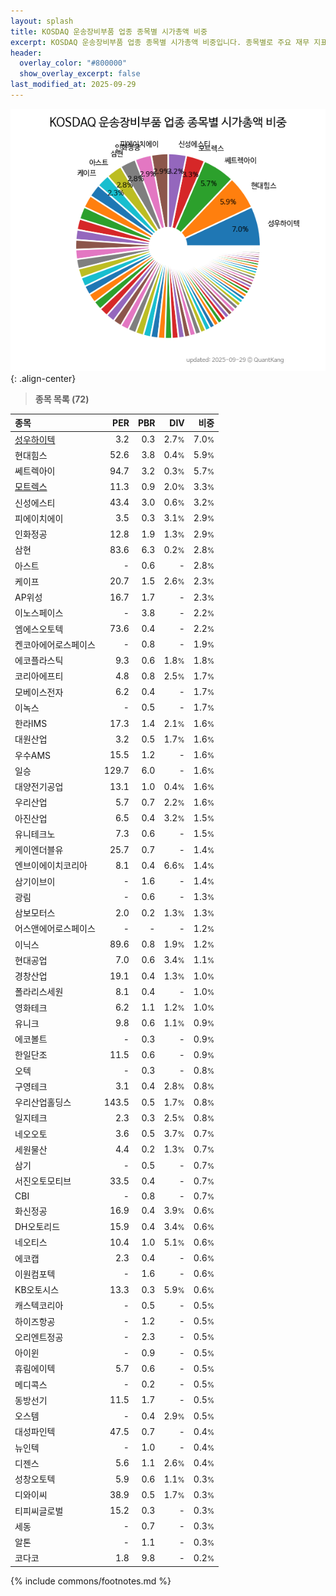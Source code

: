 ```yaml
---
layout: splash
title: KOSDAQ 운송장비부품 업종 종목별 시가총액 비중
excerpt: KOSDAQ 운송장비부품 업종 종목별 시가총액 비중입니다. 종목별로 주요 재무 지표를 함께 표시합니다.
header:
  overlay_color: "#800000"
  show_overlay_excerpt: false
last_modified_at: 2025-09-29
---
```



![KOSDAQ 운송장비부품 업종 종목별 시가총액 비중](/stats/sector/images/kosdaq_업종_운송장비부품_종목.png){: .align-center}


> **종목 목록 (72)**<a id="list"></a>

| **종목** | **PER** | **PBR** | **DIV** | **비중** |
| :------- | ------: | ------: | ------: | -------: |
| [성우하이텍](/015750/) | 3.2 | 0.3 | 2.7<small>%</small> | 7.0<small>%</small> |
| 현대힘스 | 52.6 | 3.8 | 0.4<small>%</small> | 5.9<small>%</small> |
| 쎄트렉아이 | 94.7 | 3.2 | 0.3<small>%</small> | 5.7<small>%</small> |
| [모트렉스](/118990/) | 11.3 | 0.9 | 2.0<small>%</small> | 3.3<small>%</small> |
| 신성에스티 | 43.4 | 3.0 | 0.6<small>%</small> | 3.2<small>%</small> |
| 피에이치에이 | 3.5 | 0.3 | 3.1<small>%</small> | 2.9<small>%</small> |
| 인화정공 | 12.8 | 1.9 | 1.3<small>%</small> | 2.9<small>%</small> |
| 삼현 | 83.6 | 6.3 | 0.2<small>%</small> | 2.8<small>%</small> |
| 아스트 | - | 0.6 | - | 2.8<small>%</small> |
| 케이프 | 20.7 | 1.5 | 2.6<small>%</small> | 2.3<small>%</small> |
| AP위성 | 16.7 | 1.7 | - | 2.3<small>%</small> |
| 이노스페이스 | - | 3.8 | - | 2.2<small>%</small> |
| 엠에스오토텍 | 73.6 | 0.4 | - | 2.2<small>%</small> |
| 켄코아에어로스페이스 | - | 0.8 | - | 1.9<small>%</small> |
| 에코플라스틱 | 9.3 | 0.6 | 1.8<small>%</small> | 1.8<small>%</small> |
| 코리아에프티 | 4.8 | 0.8 | 2.5<small>%</small> | 1.7<small>%</small> |
| 모베이스전자 | 6.2 | 0.4 | - | 1.7<small>%</small> |
| 이녹스 | - | 0.5 | - | 1.7<small>%</small> |
| 한라IMS | 17.3 | 1.4 | 2.1<small>%</small> | 1.6<small>%</small> |
| 대원산업 | 3.2 | 0.5 | 1.7<small>%</small> | 1.6<small>%</small> |
| 우수AMS | 15.5 | 1.2 | - | 1.6<small>%</small> |
| 일승 | 129.7 | 6.0 | - | 1.6<small>%</small> |
| 대양전기공업 | 13.1 | 1.0 | 0.4<small>%</small> | 1.6<small>%</small> |
| 우리산업 | 5.7 | 0.7 | 2.2<small>%</small> | 1.6<small>%</small> |
| 아진산업 | 6.5 | 0.4 | 3.2<small>%</small> | 1.5<small>%</small> |
| 유니테크노 | 7.3 | 0.6 | - | 1.5<small>%</small> |
| 케이엔더블유 | 25.7 | 0.7 | - | 1.4<small>%</small> |
| 엔브이에이치코리아 | 8.1 | 0.4 | 6.6<small>%</small> | 1.4<small>%</small> |
| 삼기이브이 | - | 1.6 | - | 1.4<small>%</small> |
| 광림 | - | 0.6 | - | 1.3<small>%</small> |
| 삼보모터스 | 2.0 | 0.2 | 1.3<small>%</small> | 1.3<small>%</small> |
| 어스앤에어로스페이스 | - | - | - | 1.2<small>%</small> |
| 이닉스 | 89.6 | 0.8 | 1.9<small>%</small> | 1.2<small>%</small> |
| 현대공업 | 7.0 | 0.6 | 3.4<small>%</small> | 1.1<small>%</small> |
| 경창산업 | 19.1 | 0.4 | 1.3<small>%</small> | 1.0<small>%</small> |
| 폴라리스세원 | 8.1 | 0.4 | - | 1.0<small>%</small> |
| 영화테크 | 6.2 | 1.1 | 1.2<small>%</small> | 1.0<small>%</small> |
| 유니크 | 9.8 | 0.6 | 1.1<small>%</small> | 0.9<small>%</small> |
| 에코볼트 | - | 0.3 | - | 0.9<small>%</small> |
| 한일단조 | 11.5 | 0.6 | - | 0.9<small>%</small> |
| 오텍 | - | 0.3 | - | 0.8<small>%</small> |
| 구영테크 | 3.1 | 0.4 | 2.8<small>%</small> | 0.8<small>%</small> |
| 우리산업홀딩스 | 143.5 | 0.5 | 1.7<small>%</small> | 0.8<small>%</small> |
| 일지테크 | 2.3 | 0.3 | 2.5<small>%</small> | 0.8<small>%</small> |
| 네오오토 | 3.6 | 0.5 | 3.7<small>%</small> | 0.7<small>%</small> |
| 세원물산 | 4.4 | 0.2 | 1.3<small>%</small> | 0.7<small>%</small> |
| 삼기 | - | 0.5 | - | 0.7<small>%</small> |
| 서진오토모티브 | 33.5 | 0.4 | - | 0.7<small>%</small> |
| CBI | - | 0.8 | - | 0.7<small>%</small> |
| 화신정공 | 16.9 | 0.4 | 3.9<small>%</small> | 0.6<small>%</small> |
| DH오토리드 | 15.9 | 0.4 | 3.4<small>%</small> | 0.6<small>%</small> |
| 네오티스 | 10.4 | 1.0 | 5.1<small>%</small> | 0.6<small>%</small> |
| 에코캡 | 2.3 | 0.4 | - | 0.6<small>%</small> |
| 이원컴포텍 | - | 1.6 | - | 0.6<small>%</small> |
| KB오토시스 | 13.3 | 0.3 | 5.9<small>%</small> | 0.6<small>%</small> |
| 캐스텍코리아 | - | 0.5 | - | 0.5<small>%</small> |
| 하이즈항공 | - | 1.2 | - | 0.5<small>%</small> |
| 오리엔트정공 | - | 2.3 | - | 0.5<small>%</small> |
| 아이윈 | - | 0.9 | - | 0.5<small>%</small> |
| 휴림에이텍 | 5.7 | 0.6 | - | 0.5<small>%</small> |
| 메디콕스 | - | 0.2 | - | 0.5<small>%</small> |
| 동방선기 | 11.5 | 1.7 | - | 0.5<small>%</small> |
| 오스템 | - | 0.4 | 2.9<small>%</small> | 0.5<small>%</small> |
| 대성파인텍 | 47.5 | 0.7 | - | 0.4<small>%</small> |
| 뉴인텍 | - | 1.0 | - | 0.4<small>%</small> |
| 디젠스 | 5.6 | 1.1 | 2.6<small>%</small> | 0.4<small>%</small> |
| 성창오토텍 | 5.9 | 0.6 | 1.1<small>%</small> | 0.3<small>%</small> |
| 디와이씨 | 38.9 | 0.5 | 1.7<small>%</small> | 0.3<small>%</small> |
| 티피씨글로벌 | 15.2 | 0.3 | - | 0.3<small>%</small> |
| 세동 | - | 0.7 | - | 0.3<small>%</small> |
| 알톤 | - | 1.1 | - | 0.3<small>%</small> |
| 코다코 | 1.8 | 9.8 | - | 0.2<small>%</small> |

{% include commons/footnotes.md %}